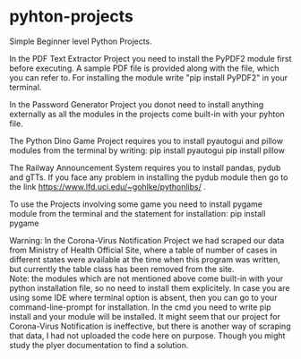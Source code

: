 # pyhton-projects
Simple Beginner level Python Projects. 

In the PDF Text Extractor Project you need to install the PyPDF2 module first before executing. A sample PDF file is provided along with the file, which you can refer to. For installing the module write "pip install PyPDF2" in your terminal.

In the Password Generator Project you donot need to install anything externally as all the modules in the projects come built-in with your pyhton file.

The Python Dino Game Project requires you to install pyautogui and pillow modules from the terminal by writing:
pip install pyautogui
pip install pillow

The Railway Announcement System requires you to install pandas, pydub and gTTs. If you face any problem in installing the pydub module then go to the link https://www.lfd.uci.edu/~gohlke/pythonlibs/ .

To use the Projects involving some game you need to install pygame module from the terminal and the statement for installation:
pip install pygame

Warning: In the Corona-Virus Notification Project we had scraped our data from Ministry of Health Official Site, where a table of number of cases in different states were available at the time when this program was written, but currently the table class has been removed from the site.                                                                          
Note: the modules which are not mentioned above come built-in with your python installation file, so no need to install them explicitely.
In case you are using some IDE where terminal option is absent, then you can go to your command-line-prompt for installation.
In the cmd you need to write
pip install <module-name>
  and your module will be installed.
                                                                                                                                                                                  It might seem that our project for Corona-Virus Notification is ineffective, but there is another way of scraping that data, I had not uploaded the code here on purpose. Though you might study the plyer documentation to find a solution.
